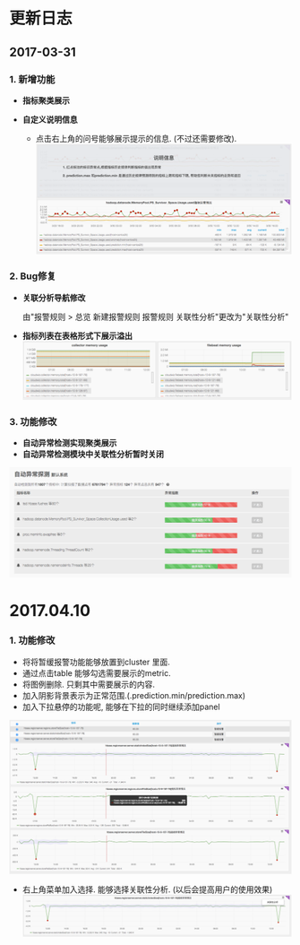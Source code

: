 # **更新日志**

## 2017-03-31

### 1. 新增功能

* **指标聚类展示**

* **自定义说明信息**

  * 点击右上角的问号能够展示提示的信息.   \(不过还需要修改\).
    ![](/part5/images/7-3-2.png)

### 2. Bug修复

* **关联分析导航修改**

  由"报警规则 &gt; 总览 新建报警规则 报警规则 关联性分析"更改为"关联性分析"

* **指标列表在表格形式下展示溢出**  
  ![](/part5/images/7-3-3.png)

### 3. 功能修改

* **自动异常检测实现聚类展示**
* **自动异常检测模块中关联性分析暂时关闭**

![](/part5/images/7-3-1.png)

# 2017.04.10

### 1. 功能修改

* 将将暂缓报警功能能够放置到cluster 里面. 
* 通过点击table 能够勾选需要展示的metric.
* 将图例删除. 只剩其中需要展示的内容. 
* 加入阴影背景表示为正常范围.\(.prediction.min/prediction.max\)
* 加入下拉悬停的功能呢, 能够在下拉的同时继续添加panel

![](/part5/images/17-04-10_1.png)

* 右上角菜单加入选择. 能够选择关联性分析. \(以后会提高用户的使用效果\)![](/part5/images/17-04-10_2.png)



